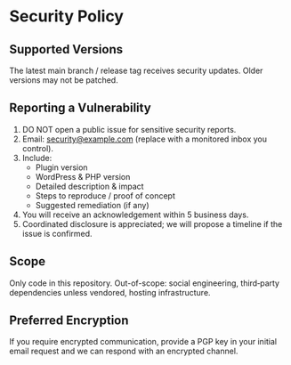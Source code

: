 # Security Policy

## Supported Versions
The latest main branch / release tag receives security updates. Older versions may not be patched.

## Reporting a Vulnerability
1. DO NOT open a public issue for sensitive security reports.
2. Email: security@example.com (replace with a monitored inbox you control).
3. Include:
   - Plugin version
   - WordPress & PHP version
   - Detailed description & impact
   - Steps to reproduce / proof of concept
   - Suggested remediation (if any)
4. You will receive an acknowledgement within 5 business days.
5. Coordinated disclosure is appreciated; we will propose a timeline if the issue is confirmed.

## Scope
Only code in this repository. Out-of-scope: social engineering, third‑party dependencies unless vendored, hosting infrastructure.

## Preferred Encryption
If you require encrypted communication, provide a PGP key in your initial email request and we can respond with an encrypted channel.
